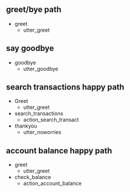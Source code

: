 

## greet/bye path
* greet
  - utter_greet

## say goodbye
* goodbye
  - utter_goodbye

## search transactions happy path
* Greet 
  - utter_greet
* search_transactions
  - action_search_transact
* thankyou
  - utter_noworries

## account balance happy path
* greet
  - utter_greet
* check_balance
  - action_account_balance 